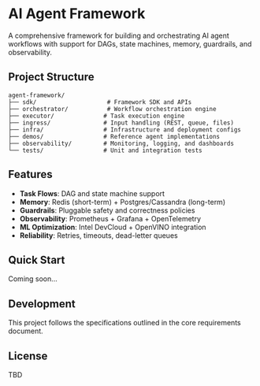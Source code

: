 # AI Agent Framework

A comprehensive framework for building and orchestrating AI agent workflows with support for DAGs, state machines, memory, guardrails, and observability.

## Project Structure

```
agent-framework/
├── sdk/                    # Framework SDK and APIs
├── orchestrator/           # Workflow orchestration engine
├── executor/              # Task execution engine
├── ingress/               # Input handling (REST, queue, files)
├── infra/                 # Infrastructure and deployment configs
├── demos/                 # Reference agent implementations
├── observability/         # Monitoring, logging, and dashboards
└── tests/                 # Unit and integration tests
```

## Features

- **Task Flows**: DAG and state machine support
- **Memory**: Redis (short-term) + Postgres/Cassandra (long-term)
- **Guardrails**: Pluggable safety and correctness policies
- **Observability**: Prometheus + Grafana + OpenTelemetry
- **ML Optimization**: Intel DevCloud + OpenVINO integration
- **Reliability**: Retries, timeouts, dead-letter queues

## Quick Start

Coming soon...

## Development

This project follows the specifications outlined in the core requirements document.

## License

TBD
